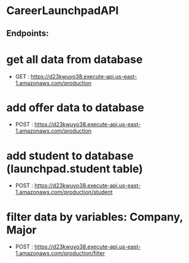 # CareerLaunchpadAPI

## Endpoints:
# get all data from database
- GET : https://d23kwuyo38.execute-api.us-east-1.amazonaws.com/production
# add offer data to database
- POST : https://d23kwuyo38.execute-api.us-east-1.amazonaws.com/production
# add student to database (launchpad.student table)
- POST : https://d23kwuyo38.execute-api.us-east-1.amazonaws.com/production/student
# filter data by variables: Company, Major
- POST : https://d23kwuyo38.execute-api.us-east-1.amazonaws.com/production/filter
